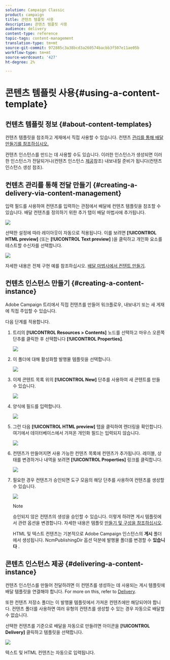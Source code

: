 ```yaml
---
solution: Campaign Classic
product: campaign
title: 콘텐츠 템플릿 사용
description: 콘텐츠 템플릿 사용
audience: delivery
content-type: reference
topic-tags: content-management
translation-type: tm+mt
source-git-commit: 972885c3a38bcd3a260574bacbb3f507e11ae05b
workflow-type: tm+mt
source-wordcount: '427'
ht-degree: 2%

---
```



# 콘텐츠 템플릿 사용{#using-a-content-template}

## 컨텐츠 템플릿 정보 {#about-content-templates}

컨텐츠 템플릿을 참조하고 게재에서 직접 사용할 수 있습니다. 컨텐츠 [관리를 통해 배달 만들기를 참조하십시오.](#creating-a-delivery-via-content-management)

컨텐츠 인스턴스를 만드는 데 사용할 수도 있습니다. 이러한 인스턴스가 생성되면 이러한 인스턴스가 전달되거나(컨텐츠 인스턴스 [제공](#delivering-a-content-instance)참조) 내보내질 준비가 됩니다(컨텐츠 인스턴스 [](#creating-a-content-instance)생성 참조).

## 컨텐츠 관리를 통해 전달 만들기 {#creating-a-delivery-via-content-management}

입력 필드를 사용하여 컨텐츠를 입력하는 관점에서 배달에 컨텐츠 템플릿을 참조할 수 있습니다. 배달 컨텐츠를 정의하기 위한 추가 탭이 배달 마법사에 추가됩니다.

![](assets/s_ncs_content_deliver_a_content.png)

선택한 설정에 따라 레이아웃이 자동으로 적용됩니다. 이를 보려면 **[!UICONTROL HTML preview]** (또는 **[!UICONTROL Text preview]** )을 클릭하고 개인화 요소를 테스트할 수신자를 선택합니다.

![](assets/s_ncs_content_deliver_a_content_html.png)

자세한 내용은 전체 구현 예를 참조하십시오. [배달 마법사에서 컨텐트 만들기](../../delivery/using/use-case--creating-content-management.md#creating-content-in-the-delivery-wizard).

## 컨텐츠 인스턴스 만들기 {#creating-a-content-instance}

Adobe Campaign 트리에서 직접 컨텐츠를 만들어 워크플로우, 내보내기 또는 새 게재에 직접 주입할 수 있습니다.

다음 단계를 적용합니다.

1. 트리의 **[!UICONTROL Resources > Contents]** 노드를 선택하고 마우스 오른쪽 단추를 클릭한 후 선택합니다 **[!UICONTROL Properties]**.

   ![](assets/s_ncs_content_folder_properties.png)

1. 이 폴더에 대해 활성화할 발행물 템플릿을 선택합니다.

   ![](assets/s_ncs_content_folder_templates.png)

1. 이제 콘텐트 목록 위의 **[!UICONTROL New]** 단추를 사용하여 새 콘텐트를 만들 수 있습니다.

   ![](assets/s_ncs_content_folder_create_a_template.png)

1. 양식에 필드를 입력합니다.

   ![](assets/s_ncs_content_folder_use_a_template.png)

1. 그런 다음 **[!UICONTROL HTML preview]** 탭을 클릭하여 렌더링을 확인합니다. 여기에서 데이터베이스에서 가져온 개인화 필드는 입력되지 않습니다.

   ![](assets/s_ncs_content_folder_use_a_template_preview.png)

1. 컨텐츠가 만들어지면 사용 가능한 컨텐츠 목록에 컨텐츠가 추가됩니다. 레이블, 상태를 변경하거나 내역을 보려면 **[!UICONTROL Properties]** 링크를 클릭합니다.

   ![](assets/s_ncs_content_folder_template_properties.png)

1. 필요한 경우 컨텐츠가 승인되면 도구 모음의 해당 단추를 사용하여 컨텐츠를 생성할 수 있습니다.

   ![](assets/s_ncs_content_folder_template_generate.png)

   >[!NOTE]
   >
   >승인되지 않은 컨텐츠의 생성을 승인할 수 있습니다. 이렇게 하려면 게시 템플릿에서 관련 옵션을 변경합니다. 자세한 내용은 템플릿 [만들기 및 구성을 참조하십시오](../../delivery/using/publication-templates.md#creating-and-configuring-the-template).

   HTML 및 텍스트 컨텐츠는 기본적으로 Adobe Campaign 인스턴스의 **게시** 폴더에서 생성됩니다. NcmPublishingDir 옵션 덕분에 발행물 폴더를 변경할 수 **있습니다** .

## 콘텐츠 인스턴스 제공 {#delivering-a-content-instance}

컨텐츠 인스턴스를 만들어 전달하려면 이 컨텐츠를 생성하는 데 사용되는 게시 템플릿에 배달 템플릿을 연결해야 합니다. For more on this, refer to [Delivery](../../delivery/using/publication-templates.md#delivery).

또한 컨텐츠 저장소 폴더는 이 발행물 템플릿에서 가져온 컨텐츠에만 해당되어야 합니다. 컨텐츠 폴더를 사용하면 여러 유형의 컨텐츠를 생성할 수 있는 경우 자동으로 배달할 수 없습니다.

선택한 컨텐츠를 기준으로 배달을 자동으로 만들려면 아이콘을 **[!UICONTROL Delivery]** 클릭하고 템플릿을 선택합니다.

![](assets/s_ncs_content_folder_create_the_delivery.png)

텍스트 및 HTML 컨텐츠는 자동으로 입력됩니다.

